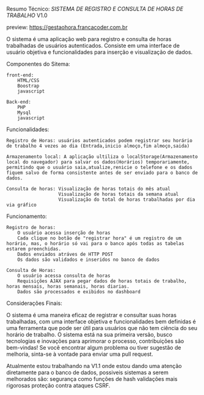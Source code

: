 Resumo Técnico: *SISTEMA DE REGISTRO E CONSULTA DE HORAS DE TRABALHO* V1.0

preview: https://gestaohora.francacoder.com.br

O sistema é uma aplicação web para registro e consulta de horas trabalhadas de usuários autenticados. Consiste em uma interface de usuário objetiva e funcionalidades para inserção e visualização de dados.

Componentes do Sitema:

    front-end:
        HTML/CSS
        Boostrap
        javascript

    Back-end:
        PHP
        Mysql
        javascript


Funcionalidades:

    Registro de Horas: usuários autenticados podem registrar seu horário de trabalho 4 vezes ao dia (Entrada,inicio almoço,fim almoço,saida)

    Armazenamento local: A aplicação ultiliza o localStorage(Armazenamento local do navegador) para salvar os dados(Horários) temporariamente, permitindo que o usuário saia,atualize,renicie o telefone e os dados fiquem salvo de forma consistente antes de ser enviado para o banco de dados.
    
    Consulta de horas: Visualização de horas totais do mês atual
                       Visualização de horas totais da semana atual
                       Visualização do total de horas trabalhadas por dia via gráfico

Funcionamento:

    Registro de horas:
        O usuário acessa inserção de horas
        Cada clique no botão de "registrar hora" é um registro de um horário, mas, o horário só vai para o banco após todas as tabelas estarem preenchidas.
        Dados enviados atráves de HTTP POST
        Os dados são validados e inseridos no banco de dados

    Consulta de Horas:
        O usuário acessa consulta de horas
        Requisições AJAX para pegar dados de horas totais de trabalho, horas mensais, horas semanais, horas diarias.
        Dados são processados e exibidos no dashboard

Considerações Finais:

O sistema é uma maneira eficaz de registrar e consultar suas horas trabalhadas, com uma interface objetiva e funcionalidades bem definidas é uma ferramenta que pode ser útil para usuários que não tem ciência do seu horário de trabalho. O sistema está na sua primeira versão, busco tecnologias e inovações para aprimorar o processo, contribuições são bem-vindas! Se você encontrar algum problema ou tiver sugestão de melhoria, sinta-se à vontade para enviar uma pull request.

Atualmente estou trabalhando na V1.1 onde estou dando uma atenção diretamente para o banco de dados, possiveis sistemas a serem melhorados são: 
    segurança como funções de hash
    validações mais rigorosas 
    proteção contra ataques CSRF.

    
